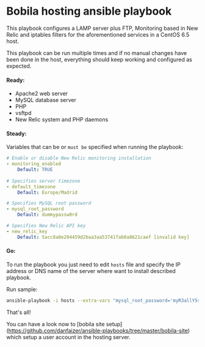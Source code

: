 # Bobila hosting ansible playbook

This playbook configures a LAMP server plus FTP, Monitoring based in New Relic and iptables filters for the aforementioned services in a CentOS 6.5 host.

This playbook can be run multiple times and if no manual changes have been done in the host, everything should keep working and configured as expected.

#### Ready:

 * Apache2 web server
 * MySQL database server
 * PHP 
 * vsftpd
 * New Relic system and PHP daemons
 

#### Steady:

Variables that can be or <code>must be</code> specified when running the playbook:

```yaml
# Enable or disable New Relic monitoring installation
- monitoring_enabled
    Default: TRUE
    
# Specifies server timezone
- default_timezone 
    Default: Europe/Madrid

# Specifies MySQL root password
- mysql_root_password
	Default: dummypassw0rd

# Specifies New Relic API key
- new_relic_key
	Default: 5acc8a8e204459d2baa3aa53741fab0a8621caef [invalid key]
```

#### Go:

To run the playbook you just need to edit <code>hosts</code> file and specify the IP address or DNS name of the server where want to install described playbook.

Run sample:

```bash
ansible-playbook -i hosts --extra-vars "mysql_root_password='myR3allY5st0nGP4ss' default_timezone='US/Central' new_relic_key='5acc8a8e204459d2baa3aa53741fab0a8621cxxx'
```

That's all!

You can have a look now to [bobila site setup] (https://github.com/danfaizer/ansible-playbooks/tree/master/bobila-site) which setup a user account in the hosting server.
